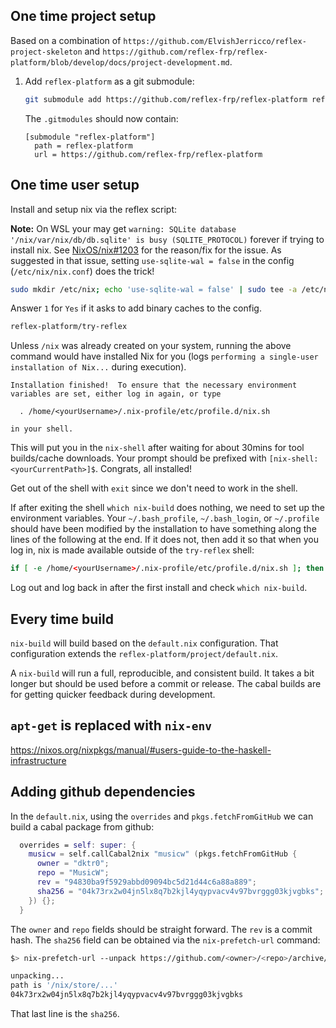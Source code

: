## One time project setup

Based on a combination of `https://github.com/ElvishJerricco/reflex-project-skeleton` and `https://github.com/reflex-frp/reflex-platform/blob/develop/docs/project-development.md`.

1.  Add `reflex-platform` as a git submodule:
    
    ```bash
    git submodule add https://github.com/reflex-frp/reflex-platform reflex-platform
    ```

    The `.gitmodules` should now contain:
    ```
    [submodule "reflex-platform"]
      path = reflex-platform
      url = https://github.com/reflex-frp/reflex-platform
    ```

## One time user setup

Install and setup nix via the reflex script:

**Note:** On WSL your may get `warning: SQLite database '/nix/var/nix/db/db.sqlite' is busy (SQLITE_PROTOCOL)` forever if trying to install nix. See [NixOS/nix#1203](https://github.com/NixOS/nix/issues/1203) for the reason/fix for the issue. As suggested in that issue, setting `use-sqlite-wal = false` in the config (`/etc/nix/nix.conf`) does the trick!

```bash
sudo mkdir /etc/nix; echo 'use-sqlite-wal = false' | sudo tee -a /etc/nix/nix.conf
```

Answer `1` for `Yes` if it asks to add binary caches to the config.

```bash
reflex-platform/try-reflex
```

Unless `/nix` was already created on your system, running the above command would have installed Nix for you (logs `performing a single-user installation of Nix...` during execution). 

```
Installation finished!  To ensure that the necessary environment
variables are set, either log in again, or type

  . /home/<yourUsername>/.nix-profile/etc/profile.d/nix.sh

in your shell.
```

This will put you in the `nix-shell` after waiting for about 30mins for tool builds/cache downloads. Your prompt should be prefixed with `[nix-shell:<yourCurrentPath>]$`. Congrats, all installed!

Get out of the shell with `exit` since we don't need to work in the shell.

If after exiting the shell `which nix-build` does nothing, we need to set up the environment variables. Your `~/.bash_profile`, `~/.bash_login`, or `~/.profile` should have been modified by the installation to have something along the lines of the following at the end. If it does not, then add it so that when you log in, nix is made available outside of the `try-reflex` shell:
```bash
if [ -e /home/<yourUsername>/.nix-profile/etc/profile.d/nix.sh ]; then . /home/<yourUsername>/.nix-profile/etc/profile.d/nix.sh; fi # added by Nix installer
```

Log out and log back in after the first install and check `which nix-build`.

## Every time build

`nix-build` will build based on the `default.nix` configuration. That configuration extends the `reflex-platform/project/default.nix`.

A `nix-build` will run a full, reproducible, and consistent build. It takes a bit longer but should be used before a commit or release. The cabal builds are for getting quicker feedback during development.


## `apt-get` is replaced with `nix-env`

https://nixos.org/nixpkgs/manual/#users-guide-to-the-haskell-infrastructure

## Adding github dependencies

In the `default.nix`, using the `overrides` and `pkgs.fetchFromGitHub` we can build a cabal package from github:

```nix
  overrides = self: super: {
    musicw = self.callCabal2nix "musicw" (pkgs.fetchFromGitHub {
      owner = "dktr0";
      repo = "MusicW";
      rev = "94830ba9f5929abbd09094bc5d21d44c6a88a889";
      sha256 = "04k73rx2w04jn5lx8q7b2kjl4yqypvacv4v97bvrggg03kjvgbks";
    }) {};
  }
```

The `owner` and `repo` fields should be straight forward. The `rev` is a commit hash. The `sha256` field can be obtained via the `nix-prefetch-url` command:
```bash
$> nix-prefetch-url --unpack https://github.com/<owner>/<repo>/archive/<rev>.tar.gz

unpacking...
path is '/nix/store/...'
04k73rx2w04jn5lx8q7b2kjl4yqypvacv4v97bvrggg03kjvgbks
```

That last line is the `sha256`.